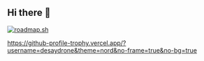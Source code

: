 ## Hi there 👋

[![roadmap.sh](https://roadmap.sh/card/wide/66868ea49fbd874667e37572?variant=dark&roadmaps=linux%2Cdevops)](https://roadmap.sh)


https://github-profile-trophy.vercel.app/?username=desaydrone&theme=nord&no-frame=true&no-bg=true
<!--
**Desaydrone/desaydrone** is a ✨ _special_ ✨ repository because its `README.md` (this file) appears on your GitHub profile.

Here are some ideas to get you started:

- 🔭 I’m currently working on ...
- 🌱 I’m currently learning ...
- 👯 I’m looking to collaborate on ...
- 🤔 I’m looking for help with ...
- 💬 Ask me about ...
- 📫 How to reach me: ...
- 😄 Pronouns: ...
- ⚡ Fun fact: ...
-->
